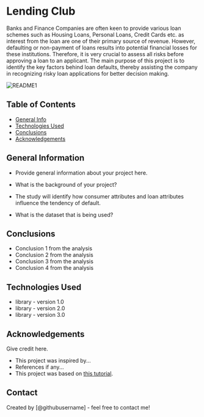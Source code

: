 # Lending Club
Banks and Finance Companies are often keen to provide various loan schemes such as Housing Loans, Personal Loans, Credit Cards etc. as interest from the loan are one of their primary source of revenue. However, defaulting or non-payment of loans results into potential financial losses for these institutions. Therefore, it is very crucial to assess all risks before approving a loan to an applicant. The main purpose of this project is to identify the key factors behind loan defaults, thereby assisting the company in recognizing risky loan applications for better decision making.

![README1](https://github.com/user-attachments/assets/d3dd8c88-1593-4b99-81ee-9a06c9d92e7a)

## Table of Contents
* [General Info](#general-information)
* [Technologies Used](#technologies-used)
* [Conclusions](#conclusions)
* [Acknowledgements](#acknowledgements)

<!-- You can include any other section that is pertinent to your problem -->

## General Information
- Provide general information about your project here.

- What is the background of your project?
- The study will identify how consumer attributes and loan attributes influence the tendency of default.
- What is the dataset that is being used?

<!-- You don't have to answer all the questions - just the ones relevant to your project. -->

## Conclusions
- Conclusion 1 from the analysis
- Conclusion 2 from the analysis
- Conclusion 3 from the analysis
- Conclusion 4 from the analysis

<!-- You don't have to answer all the questions - just the ones relevant to your project. -->


## Technologies Used
- library - version 1.0
- library - version 2.0
- library - version 3.0

<!-- As the libraries versions keep on changing, it is recommended to mention the version of library used in this project -->

## Acknowledgements
Give credit here.
- This project was inspired by...
- References if any...
- This project was based on [this tutorial](https://www.example.com).


## Contact
Created by [@githubusername] - feel free to contact me!


<!-- Optional -->
<!-- ## License -->
<!-- This project is open source and available under the [... License](). -->

<!-- You don't have to include all sections - just the one's relevant to your project -->
